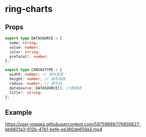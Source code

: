 # ring-charts

## Props

```ts
export type DATASOURCE = {
  name: string;
  value: number;
  color: string;
  preTotal?: number;
};

export type CANVASTYPE = {
  width: number; // 画布宽度
  height: number; // 画布高度
  radius: number; // 圆半径
  dataSource: DATASOURCE[]; //数据源
  title?: string;
};
```

## Example

https://user-images.githubusercontent.com/58759688/176856827-bb6601a3-612b-47b1-befe-ee360de659a3.mp4
